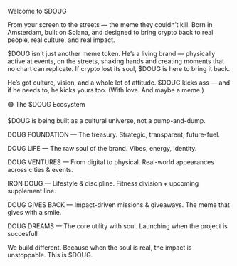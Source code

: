 Welcome to $DOUG

From your screen to the streets — the meme they couldn’t kill.
Born in Amsterdam, built on Solana, and designed to bring crypto back to real people, real culture, and real impact.

$DOUG isn’t just another meme token.
He’s a living brand — physically active at events, on the streets, shaking hands and creating moments that no chart can replicate.
If crypto lost its soul, $DOUG is here to bring it back.

He’s got culture, vision, and a whole lot of attitude.
$DOUG kicks ass — and if he needs to, he kicks yours too.
(With love. And maybe a meme.)

🟣 The $DOUG Ecosystem

$DOUG is being built as a cultural universe, not a pump-and-dump.

DOUG FOUNDATION — The treasury. Strategic, transparent, future-fuel.

DOUG LIFE — The raw soul of the brand. Vibes, energy, identity.

DOUG VENTURES — From digital to physical. Real-world appearances across cities & events.

IRON DOUG — Lifestyle & discipline. Fitness division + upcoming supplement line.

DOUG GIVES BACK — Impact-driven missions & giveaways. The meme that gives with a smile.

DOUG DREAMS — The core utility with soul. Launching when the project is succesfull

We build different. Because when the soul is real, the impact is unstoppable.
This is $DOUG.
